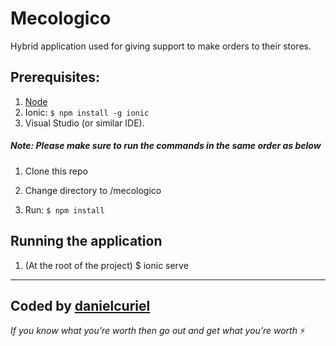 # Mecologico

Hybrid application used for giving support to make orders to their stores.

## Prerequisites:

1. [Node](https://nodejs.org/es/) 
2. Ionic: `$ npm install -g ionic`
3. Visual Studio (or similar IDE).

##### Note: Please make sure to run the commands in the same order as below

1. Clone this repo

2. Change directory to /mecologico

3. Run: `$ npm install`

## Running the application

1. (At the root of the project) $ ionic serve

---
Coded by [danielcuriel](https://www.linkedin.com/in/curieldaniel7/)
---
<em>If you know what you’re worth then go out and get what you’re worth</em> ⚡

